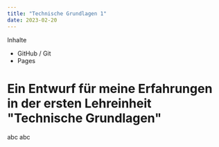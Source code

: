 ```yaml
---
title: "Technische Grundlagen 1"
date: 2023-02-20
---
```

Inhalte
- GitHub / Git
- Pages

# Ein Entwurf für meine Erfahrungen in der ersten Lehreinheit "Technische Grundlagen"

abc abc